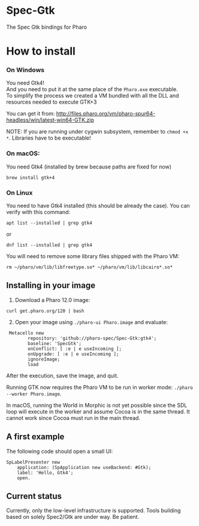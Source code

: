 # Spec-Gtk
The Spec Gtk bindings for Pharo

# How to install

### On Windows
You need Gtk4!  
And you need to put it at the same place of the `Pharo.exe` executable.  
To simplify the process we created a VM bundled with all the DLL and resources needed to execute GTK+3  

You can get it from: http://files.pharo.org/vm/pharo-spur64-headless/win/latest-win64-GTK.zip

NOTE: If you are running under cygwin subsystem, remember to `chmod +x *`. Libraries have to be executable!

### On macOS: 

You need Gtk4 (installed by brew because paths are fixed for now)
```
brew install gtk+4
```

### On Linux
You need to have Gtk4 installed (this should be already the case).
You can verify with this command: 
```
apt list --installed | grep gtk4 
```
or
```
dnf list --installed | grep gtk4 
```
You will need to remove some library files shipped with the Pharo VM:
```
rm ~/pharo/vm/lib/libfreetype.so* ~/pharo/vm/lib/libcairo*.so*
```

## Installing in your image

1) Download a Pharo 12.0 image:

```
curl get.pharo.org/120 | bash
```

2) Open your image using `./pharo-ui Pharo.image` and evaluate:
```Smalltalk
 Metacello new
        repository: 'github://pharo-spec/Spec-Gtk:gtk4';
        baseline: 'SpecGtk';
        onConflict: [ :e | e useIncoming ];
        onUpgrade: [ :e | e useIncoming ];
        ignoreImage;
        load
```
After the execution, save the image, and quit.

Running GTK now requires the Pharo VM to be run in worker mode: `./pharo --worker Pharo.image`.

In macOS, running the World in Morphic is not yet possible since the SDL loop will execute in the worker and assume Cocoa is in the same thread. It cannot work since Cocoa must run in the main thread.

## A first example

The following code should open a small UI:

```Smalltalk
SpLabelPresenter new
	application: (SpApplication new useBackend: #Gtk);	
	label: 'Hello, Gtk4';
	open.
```

## Current status

Currently, only the low-level infrastructure is supported. Tools building based on solely Spec2/Gtk are under way. Be patient.